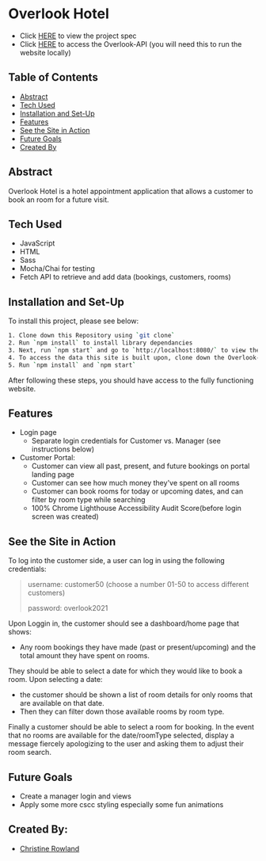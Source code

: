 # Overlook Hotel 


- Click [HERE](https://frontend.turing.edu/projects/overlook.html) to view the project spec
- Click [HERE](https://github.com/turingschool-examples/overlook-api) to access the Overlook-API (you will need this to run the website locally)

## Table of Contents
- [Abstract](#abstract)
- [Tech Used](#tech-used)
- [Installation and Set-Up](#installation-and-set-up)
- [Features](#features)
- [See the Site in Action](#see-the-site-in-action)
- [Future Goals](#future-goals)
- [Created By](#created-by)

## Abstract

Overlook Hotel is a hotel appointment application that allows a customer to book an room for a future visit.


## Tech Used

- JavaScript
- HTML
- Sass
- Mocha/Chai for testing
- Fetch API to retrieve and add data (bookings, customers, rooms)

## Installation and Set-Up

To install this project, please see below:

```bash
1. Clone down this Repository using `git clone`
2. Run `npm install` to install library dependancies
3. Next, run `npm start` and go to `http://localhost:8080/` to view the website
4. To access the data this site is built upon, clone down the Overlook-api using `git clone` into another terminal window (keep the localhost above running)
5. Run `npm install` and `npm start`
```
After following these steps, you should have access to the fully functioning website.
    

## Features

- Login page 
  - Separate login credentials for Customer vs. Manager (see instructions below)
- Customer Portal:
  - Customer can view all past, present, and future bookings on portal landing page
  - Customer can see how much money they've spent on all rooms
  - Customer can book rooms for today or upcoming dates, and can filter by room type while searching
  - 100% Chrome Lighthouse Accessibility Audit Score(before login screen was created)

## See the Site in Action
To log into the customer side, a user can log in using the following credentials: 

>username: customer50 (choose a number 01-50 to access different customers)
>
>password: overlook2021



Upon Loggin in, the customer should see a dashboard/home page that shows:
- Any room bookings they have made (past or present/upcoming) and the total amount they have spent on rooms.



They should be able to select a date for which they would like to book a room.  Upon selecting a date: 
- the customer should be shown a list of room details for only rooms that are available on that date.
- Then they can filter down those available rooms by room type. 



Finally a customer should be able to select a room for booking. In the event that no rooms are available for the date/roomType selected, display a message fiercely apologizing to the user and asking them to adjust their room search.


## Future Goals

- Create a manager login and views
- Apply some more cscc styling especially some fun animations 

## Created By:

- [Christine Rowland](https://github.com/fordo29)
